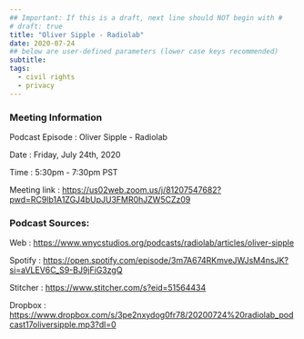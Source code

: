 ```yaml
---
## Important: If this is a draft, next line should NOT begin with #
# draft: true
title: "Oliver Sipple - Radiolab"
date: 2020-07-24
## below are user-defined parameters (lower case keys recommended)
subtitle:
tags:
  - civil rights
  - privacy
---
```


### Meeting Information

Podcast Episode
:   Oliver Sipple - Radiolab

Date
:   Friday, July 24th, 2020

Time
:   5:30pm - 7:30pm PST

Meeting link
:   https://us02web.zoom.us/j/81207547682?pwd=RC9lb1A1ZGJ4bUpJU3FMR0hJZW5CZz09

### Podcast Sources:

Web
:   https://www.wnycstudios.org/podcasts/radiolab/articles/oliver-sipple

Spotify 
:   https://open.spotify.com/episode/3m7A674RKmveJWJsM4nsJK?si=aVLEV6C_S9-BJ9jFiG3zgQ

Stitcher
:   https://www.stitcher.com/s?eid=51564434

Dropbox 
:   https://www.dropbox.com/s/3pe2nxydog0fr78/20200724%20radiolab_podcast17oliversipple.mp3?dl=0


<!--
 created 2020-07-13 16:10:00.968791 -0700 PDT m=+0.063625924
-->
